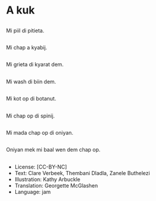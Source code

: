 # A kuk

##
Mi piil di pitieta.

##
Mi chap a kyabij.

##
Mi grieta di kyarat dem.

##
Mi wash di biin dem.

##
Mi kot op di botanut.

##
Mi chap op di spinij.

##
Mi mada chap op di oniyan.

##
Oniyan mek mi baal wen dem chap op.

##
* License: [CC-BY-NC]
* Text: Clare Verbeek, Thembani Dladla, Zanele Buthelezi
* Illustration: Kathy Arbuckle
* Translation: Georgette McGlashen
* Language: jam
